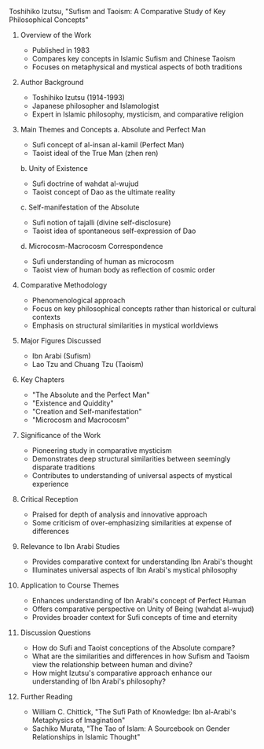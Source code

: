 Toshihiko Izutsu, "Sufism and Taoism: A Comparative Study of Key Philosophical Concepts"

1. Overview of the Work
   - Published in 1983
   - Compares key concepts in Islamic Sufism and Chinese Taoism
   - Focuses on metaphysical and mystical aspects of both traditions

2. Author Background
   - Toshihiko Izutsu (1914-1993)
   - Japanese philosopher and Islamologist
   - Expert in Islamic philosophy, mysticism, and comparative religion

3. Main Themes and Concepts
   a. Absolute and Perfect Man
      - Sufi concept of al-insan al-kamil (Perfect Man)
      - Taoist ideal of the True Man (zhen ren)
   
   b. Unity of Existence
      - Sufi doctrine of wahdat al-wujud
      - Taoist concept of Dao as the ultimate reality

   c. Self-manifestation of the Absolute
      - Sufi notion of tajalli (divine self-disclosure)
      - Taoist idea of spontaneous self-expression of Dao

   d. Microcosm-Macrocosm Correspondence
      - Sufi understanding of human as microcosm
      - Taoist view of human body as reflection of cosmic order

4. Comparative Methodology
   - Phenomenological approach
   - Focus on key philosophical concepts rather than historical or cultural contexts
   - Emphasis on structural similarities in mystical worldviews

5. Major Figures Discussed
   - Ibn Arabi (Sufism)
   - Lao Tzu and Chuang Tzu (Taoism)

6. Key Chapters
   - "The Absolute and the Perfect Man"
   - "Existence and Quiddity"
   - "Creation and Self-manifestation"
   - "Microcosm and Macrocosm"

7. Significance of the Work
   - Pioneering study in comparative mysticism
   - Demonstrates deep structural similarities between seemingly disparate traditions
   - Contributes to understanding of universal aspects of mystical experience

8. Critical Reception
   - Praised for depth of analysis and innovative approach
   - Some criticism of over-emphasizing similarities at expense of differences

9. Relevance to Ibn Arabi Studies
   - Provides comparative context for understanding Ibn Arabi's thought
   - Illuminates universal aspects of Ibn Arabi's mystical philosophy

10. Application to Course Themes
    - Enhances understanding of Ibn Arabi's concept of Perfect Human
    - Offers comparative perspective on Unity of Being (wahdat al-wujud)
    - Provides broader context for Sufi concepts of time and eternity

11. Discussion Questions
    - How do Sufi and Taoist conceptions of the Absolute compare?
    - What are the similarities and differences in how Sufism and Taoism view the relationship between human and divine?
    - How might Izutsu's comparative approach enhance our understanding of Ibn Arabi's philosophy?

12. Further Reading
    - William C. Chittick, "The Sufi Path of Knowledge: Ibn al-Arabi's Metaphysics of Imagination"
    - Sachiko Murata, "The Tao of Islam: A Sourcebook on Gender Relationships in Islamic Thought"